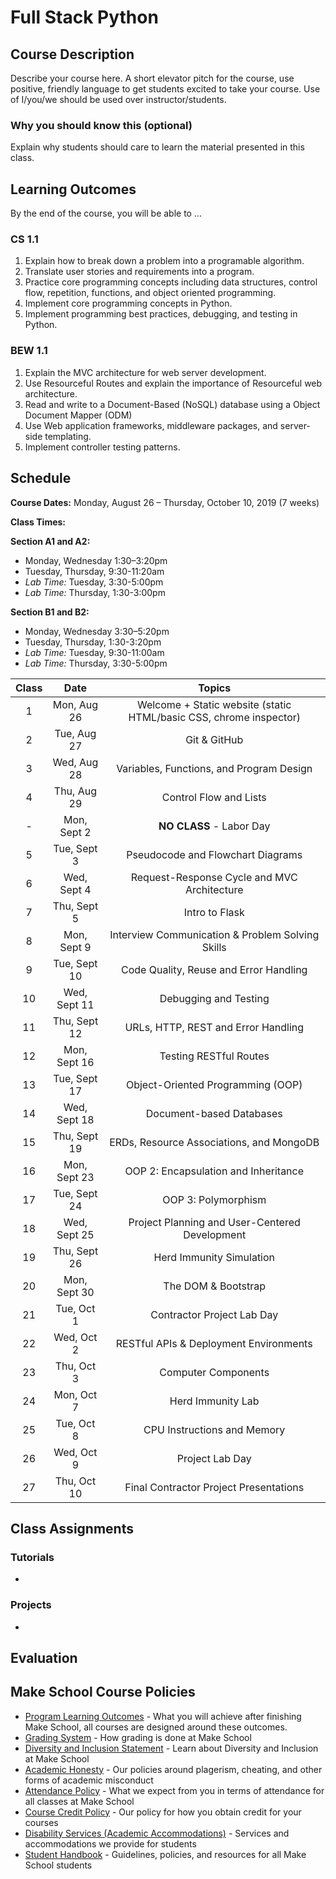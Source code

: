 # Full Stack Python

## Course Description

Describe your course here. A short elevator pitch for the course, use positive, friendly language to get students excited to take your course. Use of I/you/we should be used over instructor/students.

### Why you should know this (optional)

Explain why students should care to learn the material presented in this class.

## Learning Outcomes

By the end of the course, you will be able to ...

### CS 1.1
1. Explain how to break down a problem into a programable algorithm.
1. Translate user stories and requirements into a program.
1. Practice core programming concepts including data structures, control flow, repetition, functions, and object oriented programming.
1. Implement core programming concepts in Python.
1. Implement programming best practices, debugging, and testing in Python.

### BEW 1.1

1. Explain the MVC architecture for web server development.
1. Use Resourceful Routes and explain the importance of Resourceful web architecture.
1. Read and write to a Document-Based (NoSQL) database using a Object Document Mapper (ODM)
1. Use Web application frameworks, middleware packages, and server-side templating.
1. Implement controller testing patterns.

## Schedule

**Course Dates:** Monday, August 26 – Thursday, October 10, 2019 (7 weeks)

**Class Times:** 

**Section A1 and A2:**

- Monday, Wednesday 1:30–3:20pm 
- Tuesday, Thursday, 9:30-11:20am
- _Lab Time:_ Tuesday, 3:30-5:00pm
- _Lab Time:_ Thursday, 1:30-3:00pm

**Section B1 and B2:**

- Monday, Wednesday 3:30–5:20pm 
- Tuesday, Thursday, 1:30-3:20pm
- _Lab Time:_ Tuesday, 9:30-11:00am
- _Lab Time:_ Thursday, 3:30-5:00pm 

| Class |          Date          |                 Topics                  |
|:-----:|:----------------------:|:---------------------------------------:|
|  1 |   Mon, Aug 26                          | Welcome + Static website (static HTML/basic CSS, chrome inspector) |
|  2 |   Tue, Aug 27                          | Git & GitHub |
|  3 |   Wed, Aug 28                            | Variables, Functions, and Program Design |
|  4 |   Thu, Aug 29                            | Control Flow and Lists |
|  - |   Mon, Sept 2                        | **NO CLASS** - Labor Day |
|  5 |   Tue, Sept 3                        | Pseudocode and Flowchart Diagrams |
|  6 |   Wed, Sept 4                            | Request-Response Cycle and MVC Architecture |
|  7 |   Thu, Sept 5                            | Intro to Flask |
|  8 |   Mon, Sept 9                         |  Interview Communication & Problem Solving Skills |
|  9 |   Tue, Sept 10                         | Code Quality, Reuse and Error Handling |
|  10 |   Wed, Sept 11                            | Debugging and Testing |
|  11 |   Thu, Sept 12                            | URLs, HTTP, REST and Error Handling |
|  12 |   Mon, Sept 16                         | Testing RESTful Routes |
|  13 |   Tue, Sept 17                         | Object-Oriented Programming (OOP) |
|  14 |   Wed, Sept 18                            | Document-based Databases |
|  15 |   Thu, Sept 19                            | ERDs, Resource Associations, and MongoDB |
|  16 |   Mon, Sept 23                           | OOP 2: Encapsulation and Inheritance |
|  17 |   Tue, Sept 24                           | OOP 3: Polymorphism |
|  18 |   Wed, Sept 25                             | Project Planning and User-Centered Development |  
| 19 |   Thu, Sept 26                             | Herd Immunity Simulation |  
| 20 |   Mon, Sept 30                         | The DOM & Bootstrap|
| 21 |   Tue, Oct 1                         | Contractor Project Lab Day|
| 22 |   Wed, Oct 2                         | RESTful APIs & Deployment Environments  |
| 23 |   Thu, Oct 3                         | Computer Components  |
| 24 |   Mon, Oct 7                         |  Herd Immunity Lab |
| 25 |   Tue, Oct 8                         |  CPU Instructions and Memory |
| 26 |   Wed, Oct 9                         | Project Lab Day |
| 27 |   Thu, Oct 10                         | Final Contractor Project Presentations |



## Class Assignments

### Tutorials

- 

### Projects

- 

## Evaluation

## Make School Course Policies

- [Program Learning Outcomes](https://make.sc/program-learning-outcomes) - What you will achieve after finishing Make School, all courses are designed around these outcomes.
- [Grading System](https://make.sc/grading-system) - How grading is done at Make School
- [Diversity and Inclusion Statement](https://make.sc/diversity-and-inclusion-statement) - Learn about Diversity and Inclusion at Make School
- [Academic Honesty](https://make.sc/academic-honesty-policy) - Our policies around plagerism, cheating, and other forms of academic misconduct 
- [Attendance Policy](https://make.sc/attendance-policy) - What we expect from you in terms of attendance for all classes at Make School
- [Course Credit Policy](https://make.sc/course-credit-policy) - Our policy for how you obtain credit for your courses
- [Disability Services (Academic Accommodations)](https://make.sc/disability-services) - Services and accommodations we provide for students
- [Student Handbook](https://make.sc/student-handbook) - Guidelines, policies, and resources for all Make School students
